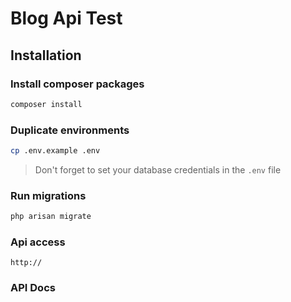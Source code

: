 # Blog Api Test

## Installation

### Install composer packages

```bash
composer install
```

### Duplicate environments

```bash
cp .env.example .env
```

> Don't forget to set your database credentials in the `.env` file

### Run migrations

```bash
php arisan migrate
```

### Api access

```url
http://
```

### API Docs

```uri

```
